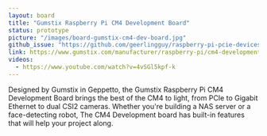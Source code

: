 ```yaml
---
layout: board
title: "Gumstix Raspberry Pi CM4 Development Board"
status: prototype
picture: "/images/board-gumstix-cm4-dev-board.jpg"
github_issue: "https://github.com/geerlingguy/raspberry-pi-pcie-devices/issues/25#issuecomment-731269090"
link: https://www.gumstix.com/manufacturer/raspberry-pi/cm4-development-board.html
videos:
  - https://www.youtube.com/watch?v=4vSGl5kpf-k
---
```

Designed by Gumstix in Geppetto, the Gumstix Raspberry Pi CM4 Development Board brings the best of the CM4 to light, from PCIe to Gigabit Ethernet to dual CSI2 cameras. Whether you're building a NAS server or a face-detecting robot, The CM4 Development board has built-in features that will help your project along.
